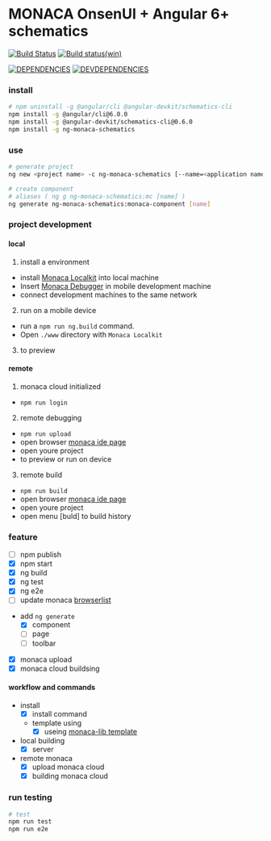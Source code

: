 # MONACA OnsenUI + Angular 6+ schematics 

[![Build Status](https://travis-ci.org/MSakamaki/ng-monaca-schematics.svg?branch=master)](https://travis-ci.org/MSakamaki/ng-monaca-schematics)
[![Build status(win)](https://ci.appveyor.com/api/projects/status/wikogf9fcyox6okh?svg=true)](https://ci.appveyor.com/project/MSakamaki/monaca-schematics)

[![DEPENDENCIES](https://david-dm.org/MSakamaki/ng-monaca-schematics.svg)](https://david-dm.org/MSakamaki/ng-monaca-schematics)
[![DEVDEPENDENCIES](https://david-dm.org/MSakamaki/ng-monaca-schematics.svg?type=dev)](https://david-dm.org/MSakamaki/ng-monaca-schematics?type=dev)

### install

```sh
# npm uninstall -g @angular/cli @angular-devkit/schematics-cli
npm install -g @angular/cli@6.0.0
npm install -g @angular-devkit/schematics-cli@0.6.0
npm install -g ng-monaca-schematics

```

### use

```sh
# generate project
ng new <project name> -c ng-monaca-schematics [--name=<application name>]

# create component
# aliases ( ng g ng-monaca-schematics:mc [name] )
ng generate ng-monaca-schematics:monaca-component [name]

```

### project development

#### local

 1. install a environment
   + install [Monaca Localkit](https://monaca.io/localkit.html) into local machine
   + Insert [Monaca Debugger](https://docs.monaca.io/en/products_guide/debugger/installation/) in mobile development machine
   + connect development machines to the same network
 2. run on a mobile device
   + run a `npm run ng.build` command.
   + Open `./www` directory with `Monaca Localkit`
 3. to preview

#### remote

 1. monaca cloud initialized
   + `npm run login`
 2. remote debugging
   + `npm run upload`
   + open browser [monaca ide page](https://monaca.mobi/en/dashboard)
   + open youre project
   + to preview or run on device
 3. remote build
   + `npm run build`
   + open browser [monaca ide page](https://monaca.mobi/en/dashboard)
   + open youre project
   + open menu [buld] to build history
  

### feature

 + [ ] npm publish
 + [x] npm start
 + [x] ng build
 + [x] ng test
 + [x] ng e2e
 + [ ] update monaca [browserlist](https://github.com/angular/devkit/blob/master/packages/schematics/angular/application/files/root/browserslist)
 + add `ng generate`
   + [x] component
   + [ ] page
   + [ ] toolbar
 + [x] monaca upload
 + [x] monaca cloud buildsing

#### workflow and commands

 + install
   + [x] install command
   + template using
     + [x] useing [monaca-lib template](https://github.com/monaca/monaca-lib/tree/master/src/template)
 + local building
   + [x] server
 + remote monaca 
   + [x] upload monaca cloud
   + [x] building monaca cloud

### run testing


```sh
# test
npm run test
npm run e2e

```
